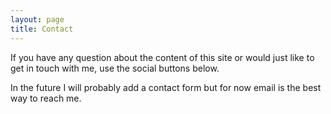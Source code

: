 ```yaml
---
layout: page
title: Contact
---
```

If you have any question about the content of this site or would just like to get in touch with me, use the social buttons below.

In the future I will probably add a contact form but for now email is the best way to reach me.
